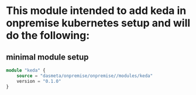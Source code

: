 # This module intended to add keda in onpremise kubernetes setup and will do the following: 

## minimal module setup
```terraform
module "keda" {
    source = "dasmeta/onpremise/onpremise//modules/keda"
    version = "0.1.0"
}
```